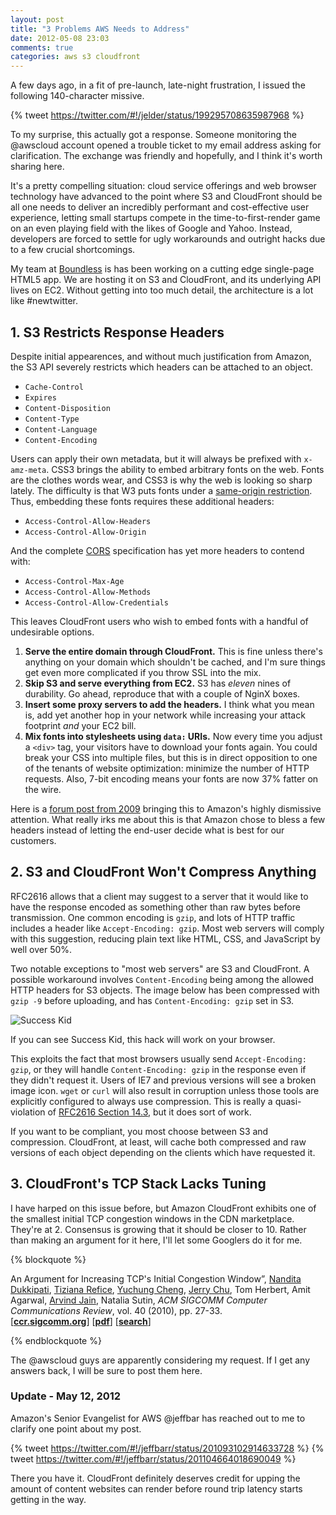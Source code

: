 ```yaml
---
layout: post
title: "3 Problems AWS Needs to Address"
date: 2012-05-08 23:03
comments: true
categories: aws s3 cloudfront 
---
```


A few days ago, in a fit of pre-launch, late-night frustration, I issued the following 140-character missive.

{% tweet https://twitter.com/#!/jelder/status/199295708635987968 %}

To my surprise, this actually got a response. Someone monitoring the @awscloud account opened a trouble ticket to my email address asking for clarification. The exchange was friendly and hopefully, and I think it's worth sharing here.

<!-- more -->

It's a pretty compelling situation: cloud service offerings and web browser technology have advanced to the point where S3 and CloudFront should be all one needs to deliver an incredibly performant and cost-effective user experience, letting small startups compete in the time-to-first-render game on an even playing field with the likes of Google and Yahoo. Instead, developers are forced to settle for ugly workarounds and outright hacks due to a few crucial shortcomings. 

My team at [Boundless](http://boundless.com) is has been working on a cutting edge single-page HTML5 app. We are hosting it on S3 and CloudFront, and its underlying API lives on EC2. Without getting into too much detail, the architecture is a lot like #newtwitter.

## 1. S3 Restricts Response Headers 

Despite initial appearences, and without much justification from Amazon, the S3 API severely restricts which headers can be attached to an object.

* `Cache-Control`
* `Expires`
* `Content-Disposition`
* `Content-Type`
* `Content-Language`
* `Content-Encoding`

Users can apply their own metadata, but it will always be prefixed with `x-amz-meta`. CSS3 brings the ability to embed arbitrary fonts on the web. Fonts are the clothes words wear, and CSS3 is why the web is looking so sharp lately. The difficulty is that W3 puts fonts under a [same-origin restriction](http://www.w3.org/TR/css3-fonts/#same-origin-restriction). Thus, embedding these fonts requires these additional headers:

* `Access-Control-Allow-Headers`
* `Access-Control-Allow-Origin`

And the complete [CORS](http://enable-cors.org/) specification has yet more headers to contend with:

* `Access-Control-Max-Age`
* `Access-Control-Allow-Methods`
* `Access-Control-Allow-Credentials`

This leaves CloudFront users who wish to embed fonts with a handful of undesirable options. 

1. **Serve the entire domain through CloudFront.** This is fine unless there's anything on your domain which shouldn't be cached, and I'm sure things get even more complicated if you throw SSL into the mix.
3. **Skip S3 and serve everything from EC2.** S3 has _eleven_ nines of durability. Go ahead, reproduce that with a couple of NginX boxes. 
4. **Insert some proxy servers to add the headers.** I think what you mean is, add yet another hop in your network while increasing your attack footprint _and_ your EC2 bill.
2. **Mix fonts into stylesheets using `data:` URIs.** Now every time you adjust a `<div>` tag, your visitors have to download your fonts again. You could break your CSS into multiple files, but this is in direct opposition to one of the tenants of website optimization: minimize the number of HTTP requests. Also, 7-bit encoding means your fonts are now 37% fatter on the wire.

Here is a [forum post from 2009](https://forums.aws.amazon.com/thread.jspa?threadID=34281) bringing this to Amazon's highly dismissive attention. What really irks me about this is that Amazon chose to bless a few headers instead of letting the end-user decide what is best for our customers.

## 2. S3 and CloudFront Won't Compress Anything 

RFC2616 allows that a client may suggest to a server that it would like to have the response encoded as something other than raw bytes before transmission. One common encoding is `gzip`, and lots of HTTP traffic includes a header like `Accept-Encoding: gzip`. Most web servers will comply with this suggestion, reducing plain text like HTML, CSS, and JavaScript by well over 50%.

Two notable exceptions to "most web servers" are S3 and CloudFront. A possible workaround involves `Content-Encoding` being among the allowed HTTP headers for S3 objects. The image below has been compressed with `gzip -9` before uploading, and has `Content-Encoding: gzip` set in S3.

![Success Kid](http://s3-gzip-hack.jacobelder.com/success-kid.png)

If you can see Success Kid, this hack will work on your browser.

This exploits the fact that most browsers usually send `Accept-Encoding: gzip`, or they will handle `Content-Encoding: gzip` in the response even if they didn't request it. Users of IE7 and previous versions will see a broken image icon. `wget` or `curl` will also result in corruption unless those tools are explicitly configured to always use compression. This is really a quasi-violation of [RFC2616 Section 14.3](http://www.w3.org/Protocols/rfc2616/rfc2616-sec14.html#sec14.3), but it does sort of work.

If you want to be compliant, you most choose between S3 and compression. CloudFront, at least, will cache both compressed and raw versions of each object depending on the clients which have requested it. 

## 3. CloudFront's TCP Stack Lacks Tuning

I have harped on this issue before, but Amazon CloudFront exhibits one of the smallest initial TCP congestion windows in the CDN marketplace. They're at 2. Consensus is growing that it should be closer to 10. Rather than making an argument for it here, I'll let some Googlers do it for me.

{% blockquote %}

An Argument for Increasing TCP's Initial Congestion Window&#8221;, <a href="author39115.html">Nandita Dukkipati</a>, <a href="author38914.html">Tiziana Refice</a>, <a href="author27276.html">Yuchung Cheng</a>, <a href="author39277.html">Jerry Chu</a>, Tom Herbert, Amit Agarwal, <a href="author35943.html">Arvind Jain</a>, Natalia Sutin, <i>ACM SIGCOMM Computer Communications Review</i>, vol. 40 (2010), pp. 27-33.<br/> [<a href="http://ccr.sigcomm.org/drupal/?q=node/621"><strong>ccr.sigcomm.org</strong></a>] [<a href="archive/36640.pdf"><strong>pdf</strong></a>] [<a href="http://www.google.com/search?lr=&amp;ie=UTF-8&amp;oe=UTF-8&amp;q=An+Argument+for+Increasing+TCP%27s+Initial+Congestion+Window+Dukkipati+Refice+Cheng+Chu+Herbert+Agarwal+Jain+Sutin"><strong>search</strong></a>]

{% endblockquote %}

The @awscloud guys are apparently considering my request. If I get any answers back, I will be sure to post them here.

### Update - May 12, 2012

Amazon's Senior Evangelist for AWS @jeffbar has reached out to me to clarify one point about my post.  

{% tweet https://twitter.com/#!/jeffbarr/status/201093102914633728 %}
{% tweet https://twitter.com/#!/jeffbarr/status/201104664018690049 %}

There you have it. CloudFront definitely deserves credit for upping the amount of content websites can render before round trip latency starts getting in the way.
